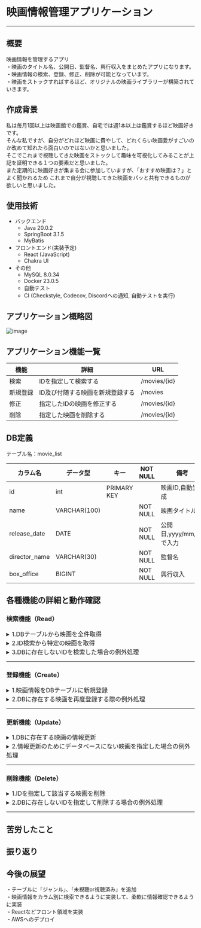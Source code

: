 # 映画情報管理アプリケーション

***

## 概要

映画情報を管理するアプリ<br>
・映画のタイトル名、公開日、監督名、興行収入をまとめたアプリになります。<br>
・映画情報の検索、登録、修正、削除が可能となっています。<br>
・映画をストックすればするほど、オリジナルの映画ライブラリーが構築されていきます。

## 作成背景

私は毎月1回以上は映画館での鑑賞、自宅では週1本以上は鑑賞するほど映画好きです。<br>
そんな私ですが、自分がどれほど映画に費やして、どれくらい映画愛がすごいのか改めて知れたら面白いのではないかと思いました。<br>
そこでこれまで視聴してきた映画をストックして趣味を可視化してみることが上記を証明できる１つの要素だと思いました。<br>
また定期的に映画好きが集まる会に参加していますが、「おすすめ映画は？」とよく聞かれるため
これまで自分が視聴してきた映画をパッと共有できるものが欲しいと思いました。<br>

## 使用技術

- バックエンド
    - Java 20.0.2
    - SpringBoot 3.1.5
    - MyBatis
- フロントエンド(実装予定)
    - React (JavaScript)
    - Chakra UI
- その他
    - MySQL 8.0.34
    - Docker 23.0.5
    - 自動テスト
    - CI (Checkstyle, Codecov, Discordへの通知, 自動テストを実行)

## アプリケーション概略図

![image](https://github.com/yamahiro20639/Movie-Information-Management-API/assets/144509349/a9bb54a5-9fac-4cac-933c-2d9ad458224d)

## アプリケーション機能一覧

| 機能   | 詳細                | URL                 |
|------|-------------------|---------------------|
| 検索   | IDを指定して検索する       | /movies/{id} |
| 新規登録 | ID及び付随する映画を新規登録する | /movies          |
| 修正   | 指定したIDの映画を修正する    | /movies/{id} |
| 削除   | 指定した映画を削除する       | /movies/{id} |

## DB定義
テーブル名：movie_list

| カラム名          | データ型         | キー          | NOT NULL | 備考                |
|---------------|--------------|-------------|----------|-------------------|
| id            | int          | PRIMARY KEY |          | 映画ID,自動生成         |
| name          | VARCHAR(100) |             | NOT NULL | 映画タイトル            |
| release_date  | DATE         |             | NOT NULL | 公開日,yyyy/mm/ddで入力 |
| director_name | VARCHAR(30)  |             | NOT NULL | 監督名               |
| box_office    | BIGINT       |             | NOT NULL | 興行収入              |

## 各種機能の詳細と動作確認
### 検索機能（Read）
<details>
<summary><font size="3">1.DBテーブルから映画を全件取得</font></summary>

映画情報に関するDBから全ての情報を獲得できるように実装。<br>

#### ◽️テーブル(MySQL)

<img width="710" alt="スクリーンショット 2023-10-21 23 15 28" src="https://github.com/yamahiro20639/Assignment10/assets/144509349/99526dbd-2401-4609-bdf4-4a8829abc606">

#### ◽️動作確認

全件獲得できている。
<img width="1680" alt="スクリーンショット 2023-10-22 15 35 28" src="https://github.com/yamahiro20639/Assignment10/assets/144509349/3da36a39-6fad-4aa3-9e8e-8b54e9ba1108">
<img width="1680" alt="スクリーンショット 2023-10-22 15 35 36" src="https://github.com/yamahiro20639/Assignment10/assets/144509349/39f088c1-0bda-4778-862a-a3be2a13dc53">
</details>

<details>
<summary><font size="3">2.ID検索から特定の映画を取得</font></summary>

パスパラメーター部分を`id`に設定して、ID指定する事で該当のレコードを獲得するように実装。<br>

#### ◽️動作確認

MySQLに存在するIDを指定した場合、該当の映画情報を獲得できる事を確認。
<img width="1680" alt="スクリーンショット 2023-10-22 15 37 03" src="https://github.com/yamahiro20639/Assignment10/assets/144509349/46c478d2-73ed-49f9-abe0-f613b7251f22">
<img width="1680" alt="スクリーンショット 2023-10-22 15 37 11" src="https://github.com/yamahiro20639/Assignment10/assets/144509349/c532f2f0-1c20-4bff-bdac-2c6261dc1e08">
</details>
<details>
<summary><font size="3">3.DBに存在しないIDを検索した場合の例外処理</font></summary>

`id`に存在しない値をリクエストした場合はエラー404とエラーメッセージ(`movie information not found`)を返すように例外処理を実装。
#### ◽️動作確認
存在しないIDを指定した場合、エラーコード404とメッセージ(`movie information not found`)が返ってくる事を確認。
<img width="1680" alt="スクリーンショット 2023-10-22 15 37 18" src="https://github.com/yamahiro20639/Assignment10/assets/144509349/80744da4-6d1c-4218-bdcf-ca72ce125c68">
</details>

***


### 登録機能（Create）
<details>
<summary><font size="3">1.映画情報をDBテーブルに新規登録</font></summary>

映画情報の要素(映画名、公開日、監督名、興行収入)をMySQLのデータベースに登録されるように実装。<br>
登録完了した場合はステータスコード201とメッセージ(`Movie registered`)を表示させ、`ID`と`検索用URL`を発行する仕様。<br>
また適切にリクエストされるように`MovieRegistrationFormクラス`にバリデーションも実装。
```java
<MovieRegistrationFormクラス>

@NotEmpty //文字列やコレクションなどの文字列が空でないことを検証
private String name;

@NotNull //空（null）であるかどうかを検証
private Date releaseDate;

@NotEmpty //文字列やコレクションなどの文字列が空でないことを検証
private String directorName;

@PositiveOrZero //数値が正か 0 であることを検証
private long boxOffice;
```

#### ◽️動作確認

新規の映画情報がMySQLのデータベースに登録できた事を確認。<br>
またステータスコード201とメッセージ(`Movie registered`)が表示され、`ID`と`検索用URL`を発行された。<br>
<img width="1680" alt="スクリーンショット 2023-10-22 18 37 06" src="https://github.com/yamahiro20639/Assignment10/assets/144509349/a53fb9d8-968a-443e-9e4f-410ccafb552c">

<img width="1680" alt="スクリーンショット 2023-10-22 18 15 15" src="https://github.com/yamahiro20639/Assignment10/assets/144509349/23f5a26d-5f35-4ba2-808f-90d35608a194">
<img width="710" alt="スクリーンショット 2023-10-22 18 16 22" src="https://github.com/yamahiro20639/Assignment10/assets/144509349/185c15f3-22db-42c6-826b-b138b7406990">

`MovieRegistrationFormクラス`のバリデーションも期待通りの動作になる事を確認<br>
・nameがnullパターン
<img width="1680" alt="スクリーンショット 2023-10-22 20 25 59" src="https://github.com/yamahiro20639/Assignment10/assets/144509349/264fa1b7-c987-4143-ac4b-f2c40cbf766d">
・releaseDateがnullパターン
<img width="1680" alt="スクリーンショット 2023-10-22 20 26 20" src="https://github.com/yamahiro20639/Assignment10/assets/144509349/f0a0c6ac-a332-42c5-8310-1b765d1816b1">
・directorNameがnullパターン
<img width="1680" alt="スクリーンショット 2023-10-22 20 26 34" src="https://github.com/yamahiro20639/Assignment10/assets/144509349/cf9655bc-0988-4b79-8642-6f5aa8376f87">
・boxOfficeが負の整数パターン
<img width="1680" alt="スクリーンショット 2023-10-22 20 26 53" src="https://github.com/yamahiro20639/Assignment10/assets/144509349/bcabc369-5878-4dda-98c5-5a65e8359b16">
</details>

<details>
<summary><font size="3">2.DBに存在する映画を再度登録する際の例外処理</font></summary>

同じ映画の登録を防ぐために、重複例外の処理を実装。<br>
具体的に同じ映画名の登録をリクエストしてきた場合はステータスコード409とエラーメッセージ(`Already registered data`)を返すように実装。<br>
また文字の間隔は関係なく、純粋に映画名が一致していたら例外が適用される。<br>

#### ◽️動作確認

既にデータベースにある`Episode IV – A New Hope`を登録しようとするとステータスコード409とエラーメッセージ(`Already registered data`)が返ってくる事を確認。
<img width="1680" alt="スクリーンショット 2023-10-22 21 00 51" src="https://github.com/yamahiro20639/Assignment10/assets/144509349/594a8d9c-4942-4e8b-84ea-6c6907550fc4">
</details>

***

### 更新機能（Update）
<details>
<summary><font size="3">1.DBに存在する映画の情報更新</font></summary>

更新したい映画を`ID`で指定して、MySQLのデータベースへ反映させるように実装。<br>
うまく実装できた場合はステータスコード200とメッセージ(`Movie updated`)を返すようにする。<br>
また適切にリクエストされるようにバリデーションも実装。<br>

```java
<MovieUpdateFormクラス>

@NotEmpty //文字列やコレクションなどの文字列が空でないことを検証
private String name;

@NotNull //空（null）であるかどうかを検証
private Date releaseDate;

@NotEmpty //文字列やコレクションなどの文字列が空でないことを検証
private String directorName;

@PositiveOrZero //数値が正か 0 であることを検証
private long boxOffice;
```

#### ◽️動作確認

IDで指定した映画がリクエストされた値で更新される事を確認。<br>
また、ステータスコード200とメッセージ(`Movie updated`)も確認。<br>

『更新前』

<img width="715" alt="スクリーンショット 2023-10-23 19 50 45" src="https://github.com/yamahiro20639/Assignment10/assets/144509349/e1b2774f-fcf2-4f2d-b969-9828e1aa33fb"><br>

『更新後』

<img width="711" alt="スクリーンショット 2023-10-23 21 36 00" src="https://github.com/yamahiro20639/Assignment10/assets/144509349/ae43bf0b-4dd2-48aa-bbac-d8b979ffd265"><br>

<img width="1680" alt="スクリーンショット 2023-10-23 21 36 19" src="https://github.com/yamahiro20639/Assignment10/assets/144509349/db93ef2c-2842-446e-be99-132ef608e3d0"><br>
</details>
<details>
<summary><font size="3">2.情報更新のためにデータベースにない映画を指定した場合の例外処理</font></summary>

データベースにない映画情報を`id`で指定し、更新しようとした場合はエラー404とエラーメッセージ(`Movie not found`)を返すように例外処理を実装。

#### ◽️動作確認

データベースにない`ID44番`を指定した場合、エラー404とエラーメッセージ(`Movie not found`)が返ってくる事を確認。
<img width="1680" alt="スクリーンショット 2023-10-25 0 58 46" src="https://github.com/yamahiro20639/Assignment10/assets/144509349/d7d4f113-020e-4182-b10a-4e309d3ffc99">
</details>

***

### 削除機能（Delete）

<details>
<summary><font size="3"> 1.IDを指定して該当する映画を削除</font></summary>

削除 したい映画を`ID`で指定して、MySQLのデータベースへ反映させるように実装。<br>
うまく実装できた場合はステータスコード200とメッセージ(`Movie deleted`)を返すようにする。

#### ◽️動作確認

IDで指定した映画(26,27,28番)が削除される事を確認。<br>
また、ステータスコード200とメッセージ(`Movie deleted`)も確認。<br>
『削除前』

<img width="724" alt="スクリーンショット 2023-10-26 6 42 42" src="https://github.com/yamahiro20639/Assignment10/assets/144509349/f4e07877-4ce9-448b-b0d3-7d0cbfd1d5cb">

『削除後』
<img width="1680" alt="スクリーンショット 2023-10-26 6 43 32" src="https://github.com/yamahiro20639/Assignment10/assets/144509349/1babc23d-ae1f-4e7b-addd-7cec6d73bb32">
<img width="345" alt="スクリーンショット 2023-10-26 6 45 51" src="https://github.com/yamahiro20639/Assignment10/assets/144509349/f32fcc20-9429-4edf-9bf2-30b3009ed36f">
<img width="334" alt="スクリーンショット 2023-10-26 6 46 37" src="https://github.com/yamahiro20639/Assignment10/assets/144509349/53ed5835-7bce-48a2-b664-270397c8d22f">
<img width="708" alt="スクリーンショット 2023-10-26 6 47 18" src="https://github.com/yamahiro20639/Assignment10/assets/144509349/8de20f00-edf4-4ea8-8b47-c6c333073bed">
</details>
<details>
<summary><font size="3">2.DBに存在しないIDを指定して削除する場合の例外処理</font></summary>

データベースにない映画情報を`id`で指定し、削除しようとした場合はエラー404とエラーメッセージ(`Movie not found`)を返すように例外処理を実装。

#### ◽️動作確認

データベースにない`ID100番`を指定した場合、エラー404とエラーメッセージ(`Movie not found`)が返ってくることを確認。
<img width="1680" alt="スクリーンショット 2023-10-26 7 15 18" src="https://github.com/yamahiro20639/Assignment10/assets/144509349/f6b43261-d9c6-49b1-b5e7-1eae758f1328">
</details>

***
## 苦労したこと

## 振り返り

## 今後の展望

・テーブルに「ジャンル」、「未視聴or視聴済み」を追加<br>
・映画情報をカラム別に検索できるように実装して、柔軟に情報確認できるように実装<br>
・Reactなどフロント領域を実装<br>
・AWSへのデプロイ


